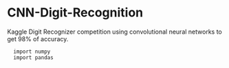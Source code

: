 # CNN-Digit-Recognition

Kaggle Digit Recognizer competition using convolutional neural networks to get 98% of accuracy.

```
  import numpy 
  import pandas

```

